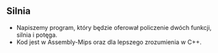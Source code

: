 ## Silnia ##
* Napiszemy program, który będzie oferował policzenie dwóch funkcji, silnia i potęga.
* Kod jest w Assembly-Mips oraz dla lepszego zrozumienia w C++. 
